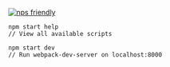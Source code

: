 [![nps friendly](https://img.shields.io/badge/nps-friendly-blue.svg?style=flat-square)](https://github.com/kentcdodds/nps)

```shell
npm start help
// View all available scripts

npm start dev
// Run webpack-dev-server on localhost:8000
```
